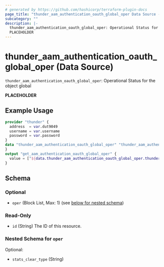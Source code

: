 ```yaml
---
# generated by https://github.com/hashicorp/terraform-plugin-docs
page_title: "thunder_aam_authentication_oauth_global_oper Data Source - terraform-provider-thunder"
subcategory: ""
description: |-
  thunder_aam_authentication_oauth_global_oper: Operational Status for the object global
  PLACEHOLDER
---
```


# thunder_aam_authentication_oauth_global_oper (Data Source)

`thunder_aam_authentication_oauth_global_oper`: Operational Status for the object global

__PLACEHOLDER__

## Example Usage

```terraform
provider "thunder" {
  address  = var.dut9049
  username = var.username
  password = var.password
}
data "thunder_aam_authentication_oauth_global_oper" "thunder_aam_authentication_oauth_global_oper" {
}
output "get_aam_authentication_oauth_global_oper" {
  value = ["${data.thunder_aam_authentication_oauth_global_oper.thunder_aam_authentication_oauth_global_oper}"]
}
```

<!-- schema generated by tfplugindocs -->
## Schema

### Optional

- `oper` (Block List, Max: 1) (see [below for nested schema](#nestedblock--oper))

### Read-Only

- `id` (String) The ID of this resource.

<a id="nestedblock--oper"></a>
### Nested Schema for `oper`

Optional:

- `stats_clear_type` (String)


